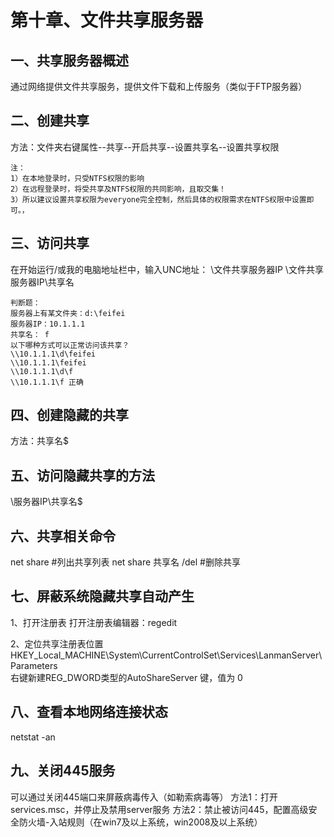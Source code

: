 # 第十章、文件共享服务器

## 一、共享服务器概述

通过网络提供文件共享服务，提供文件下载和上传服务（类似于FTP服务器）

## 二、创建共享

方法：文件夹右键属性--共享--开启共享--设置共享名--设置共享权限

```
注：
1）在本地登录时，只受NTFS权限的影响
2）在远程登录时，将受共享及NTFS权限的共同影响，且取交集！
3）所以建议设置共享权限为everyone完全控制，然后具体的权限需求在NTFS权限中设置即可。，
```

## 三、访问共享

在开始运行/或我的电脑地址栏中，输入UNC地址： \\文件共享服务器IP \\文件共享服务器IP\共享名

```
判断题：
服务器上有某文件夹：d:\feifei
服务器IP：10.1.1.1
共享名： f
以下哪种方式可以正常访问该共享？
\\10.1.1.1\d\feifei
\\10.1.1.1\feifei
\\10.1.1.1\d\f
\\10.1.1.1\f 正确
```

## 四、创建隐藏的共享

方法：共享名$

## 五、访问隐藏共享的方法

\服务器IP\共享名$

## 六、共享相关命令

net share #列出共享列表 
net share 共享名 /del #删除共享

## 七、屏蔽系统隐藏共享自动产生

1、打开注册表
打开注册表编辑器：regedit

2、定位共享注册表位置
HKEY_Local_MACHINE\System\CurrentControlSet\Services\LanmanServer\Parameters\
右键新建REG_DWORD类型的AutoShareServer 键，值为 0

## 八、查看本地网络连接状态

netstat -an

## 九、关闭445服务

可以通过关闭445端口来屏蔽病毒传入（如勒索病毒等）
方法1：打开services.msc，并停止及禁用server服务
方法2：禁止被访问445，配置高级安全防火墙-入站规则（在win7及以上系统，win2008及以上系统）